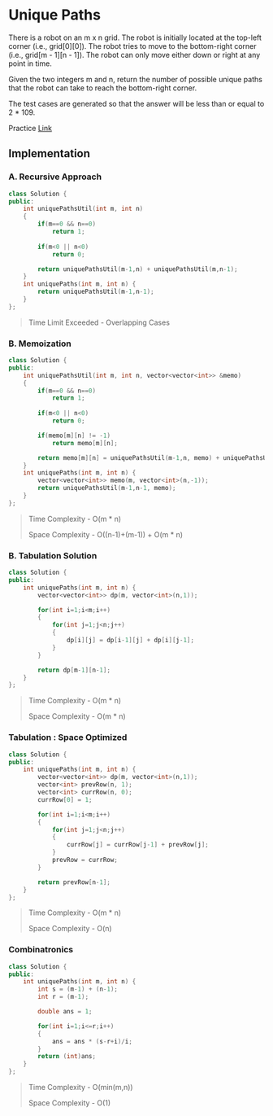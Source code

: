 # Unique Paths

There is a robot on an m x n grid. The robot is initially located at the top-left corner (i.e., grid[0][0]). The robot tries to move to the bottom-right corner (i.e., grid[m - 1][n - 1]). The robot can only move either down or right at any point in time.

Given the two integers m and n, return the number of possible unique paths that the robot can take to reach the bottom-right corner.

The test cases are generated so that the answer will be less than or equal to 2 * 109.

Practice [Link](https://leetcode.com/problems/unique-paths/description/)


## Implementation

### A. Recursive Approach
```cpp
class Solution {
public:
    int uniquePathsUtil(int m, int n)
    {
        if(m==0 && n==0)
            return 1;
        
        if(m<0 || n<0)
            return 0;

        return uniquePathsUtil(m-1,n) + uniquePathsUtil(m,n-1);
    }
    int uniquePaths(int m, int n) {
        return uniquePathsUtil(m-1,n-1);
    }
};

```
> Time Limit Exceeded - Overlapping Cases


### B. Memoization

```cpp
class Solution {
public:
    int uniquePathsUtil(int m, int n, vector<vector<int>> &memo)
    {
        if(m==0 && n==0)
            return 1;
        
        if(m<0 || n<0)
            return 0;

        if(memo[m][n] != -1)
            return memo[m][n];

        return memo[m][n] = uniquePathsUtil(m-1,n, memo) + uniquePathsUtil(m,n-1, memo);
    }
    int uniquePaths(int m, int n) {
        vector<vector<int>> memo(m, vector<int>(n,-1));
        return uniquePathsUtil(m-1,n-1, memo);
    }
};
```

> Time Complexity - O(m * n)
> 
> Space Complexity - O((n-1)+(m-1)) + O(m * n)


### B. Tabulation Solution

```cpp
class Solution {
public:
    int uniquePaths(int m, int n) {
        vector<vector<int>> dp(m, vector<int>(n,1));

        for(int i=1;i<m;i++)
        {
            for(int j=1;j<n;j++)
            {
                dp[i][j] = dp[i-1][j] + dp[i][j-1];
            }
        }

        return dp[m-1][n-1];
    }
};

```

> Time Complexity - O(m * n)
> 
> Space Complexity - O(m * n)
 

### Tabulation : Space Optimized

```cpp
class Solution {
public:
    int uniquePaths(int m, int n) {
        vector<vector<int>> dp(m, vector<int>(n,1));
        vector<int> prevRow(n, 1);
        vector<int> currRow(n, 0);
        currRow[0] = 1;

        for(int i=1;i<m;i++)
        {
            for(int j=1;j<n;j++)
            {
                currRow[j] = currRow[j-1] + prevRow[j];
            }
            prevRow = currRow;
        }

        return prevRow[n-1];
    }
};

```

> Time Complexity - O(m * n)
> 
> Space Complexity - O(n)

### Combinatronics

```cpp
class Solution {
public:
    int uniquePaths(int m, int n) {
        int s = (m-1) + (n-1);
        int r = (m-1);

        double ans = 1;

        for(int i=1;i<=r;i++)
        {
            ans = ans * (s-r+i)/i;
        }
        return (int)ans;
    }
};
```

> Time Complexity - O(min(m,n))
> 
> Space Complexity - O(1)
